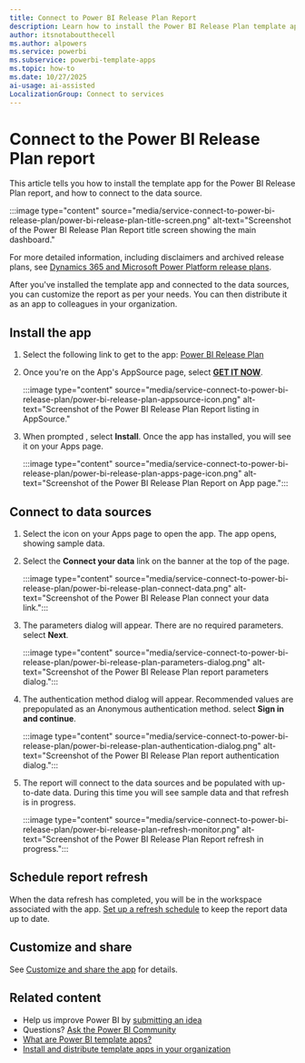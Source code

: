 ```yaml
---
title: Connect to Power BI Release Plan Report
description: Learn how to install the Power BI Release Plan template app and connect to data sources. Get step-by-step guidance to customize and share release plan reports.
author: itsnotaboutthecell
ms.author: alpowers
ms.service: powerbi
ms.subservice: powerbi-template-apps
ms.topic: how-to
ms.date: 10/27/2025
ai-usage: ai-assisted
LocalizationGroup: Connect to services
---
```


# Connect to the Power BI Release Plan report

This article tells you how to install the template app for the Power BI Release Plan report, and how to connect to the data source.

   :::image type="content" source="media/service-connect-to-power-bi-release-plan/power-bi-release-plan-title-screen.png" alt-text="Screenshot of the Power BI Release Plan Report title screen showing the main dashboard."

For more detailed information, including disclaimers and archived release plans, see [Dynamics 365 and Microsoft Power Platform release plans](/dynamics365/release-plans/).

After you've installed the template app and connected to the data sources, you can customize the report as per your needs. You can then distribute it as an app to colleagues in your organization.

## Install the app

1. Select the following link to get to the app: [Power BI Release Plan](https://appsource.microsoft.com/product/power-bi/pbicat.powerbi-release-plan)
1. Once you're on the App's AppSource page, select [**GET IT NOW**](https://appsource.microsoft.com/product/power-bi/pbicat.powerbi-release-plan).

    :::image type="content" source="media/service-connect-to-power-bi-release-plan/power-bi-release-plan-appsource-icon.png" alt-text="Screenshot of the Power BI Release Plan Report listing in AppSource."

1. When prompted , select **Install**. Once the app has installed, you will see it on your Apps page.
   
   :::image type="content" source="media/service-connect-to-power-bi-release-plan/power-bi-release-plan-apps-page-icon.png" alt-text="Screenshot of the Power BI Release Plan Report on App page.":::

## Connect to data sources

1. Select the icon on your Apps page to open the app. The app opens, showing sample data.
1. Select the **Connect your data** link on the banner at the top of the page.

   :::image type="content" source="media/service-connect-to-power-bi-release-plan/power-bi-release-plan-connect-data.png" alt-text="Screenshot of the Power BI Release Plan connect your data link.":::

1. The parameters dialog will appear. There are no required parameters. select **Next**.

   :::image type="content" source="media/service-connect-to-power-bi-release-plan/power-bi-release-plan-parameters-dialog.png" alt-text="Screenshot of the Power BI Release Plan report parameters dialog.":::

1. The authentication method dialog will appear. Recommended values are prepopulated as an Anonymous authentication method. select **Sign in and continue**.

   :::image type="content" source="media/service-connect-to-power-bi-release-plan/power-bi-release-plan-authentication-dialog.png" alt-text="Screenshot of the Power BI Release Plan report authentication dialog.":::

1. The report will connect to the data sources and be populated with up-to-date data. During this time you will see sample data and that refresh is in progress.

      :::image type="content" source="media/service-connect-to-power-bi-release-plan/power-bi-release-plan-refresh-monitor.png" alt-text="Screenshot of the Power BI Release Plan Report refresh in progress.":::

## Schedule report refresh

When the data refresh has completed, you will be in the workspace associated with the app. [Set up a refresh schedule](../connect-data/refresh-scheduled-refresh.md) to keep the report data up to date.

## Customize and share

See [Customize and share the app](../connect-data/service-template-apps-install-distribute.md#customize-and-share-the-app) for details.

## Related content

- Help us improve Power BI by [submitting an idea](https://ideas.powerbi.com)
- Questions? [Ask the Power BI Community](https://community.powerbi.com/)
- [What are Power BI template apps?](../connect-data/service-template-apps-overview.md)
- [Install and distribute template apps in your organization](../connect-data/service-template-apps-install-distribute.md)
